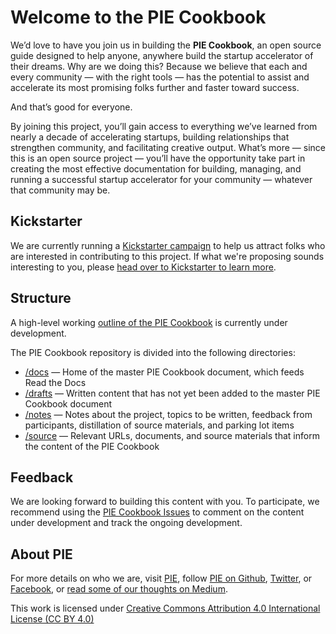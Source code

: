 # Welcome to the PIE Cookbook

We’d love to have you join us in building the **PIE Cookbook**, an open source guide designed to help anyone, anywhere build the startup accelerator of their dreams. Why are we doing this? Because we believe that each and every community — with the right tools — has the potential to assist and accelerate its most promising folks further and faster toward success. 

And that’s good for everyone.

By joining this project, you’ll gain access to everything we’ve learned from nearly a decade of accelerating startups, building relationships that strengthen community, and facilitating creative output. What’s more — since this is an open source project — you’ll have the opportunity take part in creating the most effective documentation for building, managing, and running a successful startup accelerator for your community — whatever that community may be.

## Kickstarter

We are currently running a [Kickstarter campaign](https://www.kickstarter.com/projects/turoczy/pie-cookbook-an-open-source-guide-for-startup-acce) to help us attract folks who are interested in contributing to this project. If what we're proposing sounds interesting to you, please [head over to Kickstarter to learn more](https://www.kickstarter.com/projects/turoczy/pie-cookbook-an-open-source-guide-for-startup-acce ). 

## Structure

A high-level working [outline of the PIE Cookbook](https://github.com/piepdx/pie-cookbook/tree/master/notes/outline.md) is currently under development.

The PIE Cookbook repository is divided into the following directories:

- [/docs](https://github.com/piepdx/pie-cookbook/tree/master/docs) — Home of the master PIE Cookbook document, which feeds Read the Docs
- [/drafts](https://github.com/piepdx/pie-cookbook/tree/master/drafts/) — Written content that has not yet been added to the master PIE Cookbook document
- [/notes](https://github.com/piepdx/pie-cookbook/tree/master/notes/) — Notes about the project, topics to be written, feedback from participants, distillation of source materials, and parking lot items
- [/source](https://github.com/piepdx/pie-cookbook/tree/master/source/) — Relevant URLs, documents, and source materials that inform the content of the PIE Cookbook

## Feedback

We are looking forward to building this content with you. To participate, we recommend using the [PIE Cookbook Issues](https://github.com/piepdx/pie-cookbook/issues) to comment on the content under development and track the ongoing development. 

## About PIE
For more details on who we are, visit [PIE](http://piepdx.com), follow [PIE on Github](https://github.com/piepdx), [Twitter](http://twitter.com/piepdx), or [Facebook](http://facebook.com/piepdx), or [read some of our thoughts on Medium](https://medium.com/portland-incubator-experiment).

This work is licensed under [Creative Commons Attribution 4.0 International License (CC BY 4.0)](https://github.com/piepdx/pie-cookbook/blob/master/LICENSE.txt)